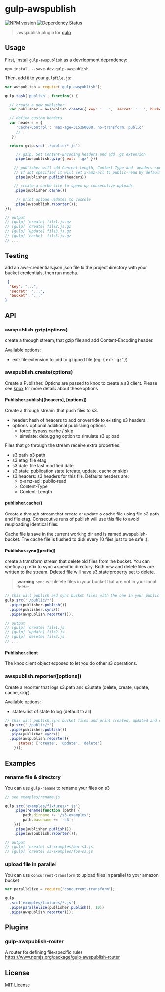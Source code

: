 # gulp-awspublish
[![NPM version][npm-image]][npm-url] [![Dependency Status][depstat-image]][depstat-url]

> awspublish plugin for [gulp](https://github.com/wearefractal/gulp)

## Usage

First, install `gulp-awspublish` as a development dependency:

```shell
npm install --save-dev gulp-awspublish
```

Then, add it to your `gulpfile.js`:

```javascript
var awspublish = require('gulp-awspublish');

gulp.task('publish', function() {

  // create a new publisher
  var publisher = awspublish.create({ key: '...',  secret: '...', bucket: '...' });

  // define custom headers
  var headers = {
     'Cache-Control': 'max-age=315360000, no-transform, public'
     // ...
   };

  return gulp.src('./public/*.js')

     // gzip, Set Content-Encoding headers and add .gz extension
    .pipe(awspublish.gzip({ ext: '.gz' }))

    // publisher will add Content-Length, Content-Type and  headers specified above
    // If not specified it will set x-amz-acl to public-read by default
    .pipe(publisher.publish(headers))

    // create a cache file to speed up consecutive uploads
    .pipe(publisher.cache())

     // print upload updates to console
    .pipe(awspublish.reporter());
});

// output
// [gulp] [create] file1.js.gz
// [gulp] [create] file2.js.gz
// [gulp] [update] file3.js.gz
// [gulp] [cache]  file3.js.gz
// ...
```

## Testing

add an aws-credentials.json json file to the project directory
with your bucket credentials, then run mocha.

```json
 {
  "key": "...",
  "secret": "...",
  "bucket": "..."
}
```

## API

### awspublish.gzip(options)

create a through stream, that gzip file and add Content-Encoding header.

Available options:
  - ext: file extension to add to gzipped file (eg: { ext: '.gz' })

### awspublish.create(options)

Create a Publisher.
Options are passed to knox to create a s3 client.
Please see [knox](https://github.com/LearnBoost/knox#client-creation-options) for more details about these options

#### Publisher.publish([headers], [options])

Create a through stream, that push files to s3.
- header: hash of headers to add or override to existing s3 headers.
- options: optional additional publishing options
  - force: bypass cache / skip
  - simulate: debugging option to simulate s3 upload

Files that go through the stream receive extra properties:

  - s3.path: s3 path
  - s3.etag: file etag
  - s3.date: file last modified date
  - s3.state: publication state (create, update, cache or skip)
  - s3.headers: s3 headers for this file. Defaults headers are:
    - x-amz-acl: public-read
    - Content-Type
    - Content-Length

#### publisher.cache()

Create a through stream that create or update a cache file using file s3 path and file etag.
Consecutive runs of publish will use this file to avoid reuploading identical files.

Cache file is save in the current working dir and is named.awspublish-bucket. The cache file is flushed to disk every 10 files just to be safe :).

#### Publisher.sync([prefix])

create a transform stream that delete old files from the bucket.
You can speficy a prefix to sync a specific directory.
Both new and delete files are written to the stream. Deleted file will have s3.state property set to delete.

> **warning** `sync` will delete files in your bucket that are not in your local folder.

```js
// this will publish and sync bucket files with the one in your public directory
gulp.src('./public/*')
  .pipe(publisher.publish())
  .pipe(publisher.sync())
  .pipe(awspublish.reporter());

// output
// [gulp] [create] file1.js
// [gulp] [update] file2.js
// [gulp] [delete] file3.js
// ...

```

#### Publisher.client

The knox client object exposed to let you do other s3 operations.

### awspublish.reporter([options])

Create a reporter that logs s3.path and s3.state (delete, create, update, cache, skip).

Available options:
  - states: list of state to log (default to all)

```js
// this will publish,sync bucket files and print created, updated and deleted files
gulp.src('./public/*')
  .pipe(publisher.publish())
  .pipe(publisher.sync())
  .pipe(awspublish.reporter({
      states: ['create', 'update', 'delete']
    }));
```

## Examples

### rename file & directory

You can use `gulp-rename` to rename your files on s3

```js
// see examples/rename.js

gulp.src('examples/fixtures/*.js')
    .pipe(rename(function (path) {
        path.dirname += '/s3-examples';
        path.basename += '-s3';
    }))
    .pipe(publisher.publish())
    .pipe(awspublish.reporter());

// output
// [gulp] [create] s3-examples/bar-s3.js
// [gulp] [create] s3-examples/foo-s3.js
```

### upload file in parallel

You can use `concurrent-transform` to upload files in parallel to your amazon bucket

```js
var parallelize = require("concurrent-transform");

gulp
  .src('examples/fixtures/*.js')
  .pipe(parallelize(publisher.publish(), 10))
  .pipe(awspublish.reporter());
```

## Plugins

### gulp-awspublish-router
A router for defining file-specific rules
https://www.npmjs.org/package/gulp-awspublish-router

## License

[MIT License](http://en.wikipedia.org/wiki/MIT_License)

[npm-url]: https://npmjs.org/package/gulp-awspublish
[npm-image]: https://badge.fury.io/js/gulp-awspublish.png

[depstat-url]: https://david-dm.org/pgherveou/gulp-awspublish
[depstat-image]: https://david-dm.org/pgherveou/gulp-awspublish.png
